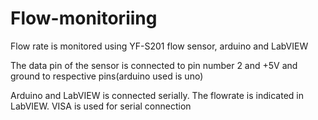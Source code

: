 # Flow-monitoriing

Flow rate is monitored using  YF-S201 flow sensor, arduino and LabVIEW

The data pin of the sensor is connected to pin number 2 and +5V and ground to respective pins(arduino used is uno)

Arduino and LabVIEW is connected serially. The flowrate is indicated in LabVIEW.
VISA is used for serial connection
